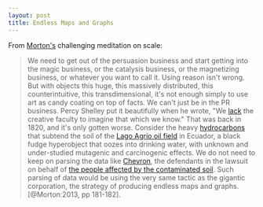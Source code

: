 ```yaml
---
layout: post
title: Endless Maps and Graphs
---
```



From [Morton's](https://en.wikipedia.org/wiki/Timothy_Morton) challenging 
meditation on scale:

> We need to get out of the persuasion business and start getting into the magic
> business, or the catalysis business, or the magnetizing business, or whatever
> you want to call it. Using reason isn't wrong. But with objects this huge,
> this massively distributed, this counterintuitive, this transdimensional, it's
> not enough simply to use art as candy coating on top of facts. We can't just
> be in the PR business. Percy Shelley put it beautifully when he wrote, "We
> [lack] the creative faculty to imagine that which we know." That was back in
> 1820, and it's only gotten worse. Consider the heavy [hydrocarbons] that 
> subtend the soil of the [Lago Agrio oil field] in Ecuador, a black fudge 
> hyperobject that oozes into drinking water, with unknown and under-studied 
> mutagenic and carcinogenic effects. We do not need to keep on parsing the 
> data like [Chevron], the defendants in the lawsuit on behalf of 
> [the people affected by the contaminated soil]. Such parsing of data would 
> be using the very same tactic as the gigantic corporation, the strategy of 
> producing endless maps and graphs. [@Morton:2013, pp 181-182].

[Lago Agrio oil field]: https://en.wikipedia.org/wiki/Lago_Agrio_oil_field
[Chevron]: http://chevrontoxico.com/
[the people affected by the contaminated soil]: https://www.youtube.com/watch?v=BvrZRvgwBS8
[lack]: http://archive.org/stream/essayslettersfro01shelrich#page/44/mode/2up
[hydrocarbons]: https://en.wikipedia.org/wiki/Hydrocarbon
